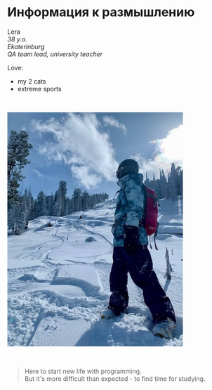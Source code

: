 # Информация к размышлению
Lera  
_38 y.o._  
_Ekaterinburg_  
_QA team lead, university teacher_  

Love:
- my 2 cats
- extreme sports  

<br>

![](img/pic2.jpg)  

<br>

> Here to start new life with programming.  
> But it's more difficult than expected - to find time for studying.
